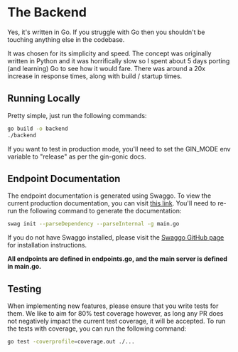 # The Backend
Yes, it's written in Go. If you struggle with Go then you shouldn't be touching anything else in the codebase.

It was chosen for its simplicity and speed. The concept was originally written in Python and it was horrifically slow so I spent about 5 days porting (and learning) Go to see how it would fare. There was around a 20x increase in response times, along with build / startup times.

## Running Locally
Pretty simple, just run the following commands:
```bash
go build -o backend
./backend
```
If you want to test in production mode, you'll need to set the GIN_MODE env variable to "release" as per the gin-gonic docs.

## Endpoint Documentation
The endpoint documentation is generated using Swaggo. To view the current production documentation, you can visit [this link](https://api.openweightlifting.org/swagger/index.html).
You'll need to re-run the following command to generate the documentation:
```bash
swag init --parseDependency --parseInternal -g main.go
```
If you do not have Swaggo installed, please visit the [Swaggo GitHub page](https://github.com/swaggo/swag) for installation instructions.

__All endpoints are defined in endpoints.go, and the main server is defined in  main.go.__


## Testing
When implementing new features, please ensure that you write tests for them. We like to aim for 80% test coverage however, as long any PR does not negatively impact the current test coverage, it will be accepted.
To run the tests with coverage, you can run the following command:
```bash
go test -coverprofile=coverage.out ./...
```